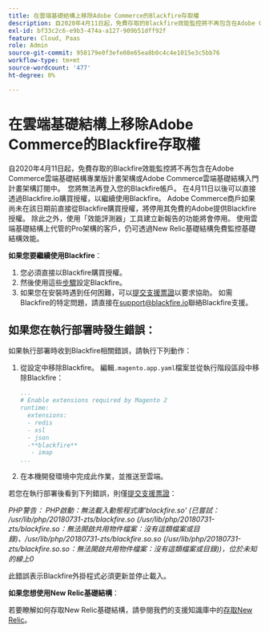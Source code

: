 ```yaml
---
title: 在雲端基礎結構上移除Adobe Commerce的Blackfire存取權
description: 自2020年4月11日起，免費存取的Blackfire效能監控將不再包含在Adobe Commerce雲端基礎結構專業版計畫架構或Adobe Commerce雲端基礎結構入門計畫架構訂閱中。  您將無法再登入您的Blackfire帳戶。 在4月11日以後可以直接透過Blackfire.io購買授權，以繼續使用Blackfire。 Adobe Commerce商戶如果尚未在該日期前直接從Blackfire購買授權，將停用其免費的Adobe提供Blackfire授權。 除此之外，使用「效能評測器」工具建立新報告的功能將會停用。 使用雲端基礎結構上代管的Pro架構的客戶，仍可透過New Relic基礎結構免費監控基礎結構效能。
exl-id: bf33c2c6-e9b3-474a-a127-909b51dff92f
feature: Cloud, Paas
role: Admin
source-git-commit: 958179e0f3efe08e65ea8b0c4c4e1015e3c5bb76
workflow-type: tm+mt
source-wordcount: '477'
ht-degree: 0%

---
```


# 在雲端基礎結構上移除Adobe Commerce的Blackfire存取權

自2020年4月11日起，免費存取的Blackfire效能監控將不再包含在Adobe Commerce雲端基礎結構專業版計畫架構或Adobe Commerce雲端基礎結構入門計畫架構訂閱中。  您將無法再登入您的Blackfire帳戶。 在4月11日以後可以直接透過Blackfire.io購買授權，以繼續使用Blackfire。 Adobe Commerce商戶如果尚未在該日期前直接從Blackfire購買授權，將停用其免費的Adobe提供Blackfire授權。 除此之外，使用「效能評測器」工具建立新報告的功能將會停用。 使用雲端基礎結構上代管的Pro架構的客戶，仍可透過New Relic基礎結構免費監控基礎結構效能。

**如果您要繼續使用Blackfire**：

1. 您必須直接以Blackfire購買授權。
1. 然後使用這些[步驟](https://blackfire.io/docs/integrations/paas/magentocloud)設定Blackfire。
1. 如果您在安裝時遇到任何困難，可以[提交支援票證](/help/help-center-guide/help-center/magento-help-center-user-guide.md#submit-ticket)以要求協助。 如需Blackfire的特定問題，請直接在[support@blackfire.io](mailto:support@blackfire.io)聯絡Blackfire支援。

## 如果您在執行部署時發生錯誤：

如果執行部署時收到Blackfire相關錯誤，請執行下列動作：

1. 從設定中移除Blackfire。 編輯`.magento.app.yaml`檔案並從執行階段區段中移除Blackfire：

   ```YAML
   ...
   # Enable extensions required by Magento 2
   runtime:
     extensions:
     - redis
     - xsl
     - json
     -**blackfire**
      - imap
   ...
   ```

1. 在本機開發環境中完成此作業，並推送至雲端。

若您在執行部署後看到下列錯誤，則僅[提交支援票證](/help/help-center-guide/help-center/magento-help-center-user-guide.md#submit-ticket)：

*PHP警告： PHP啟動：無法載入動態程式庫&#39;blackfire.so&#39; (已嘗試： /usr/lib/php/20180731-zts/blackfire.so (/usr/lib/php/20180731-zts/blackfire.so：無法開啟共用物件檔案：沒有這類檔案或目錄)、/usr/lib/php/20180731-zts/blackfire.so.so (/usr/lib/php/20180731-zts/blackfire.so.so：無法開啟共用物件檔案：沒有這類檔案或目錄))，位於未知的線上0*

此錯誤表示Blackfire外掛程式必須更新並停止載入。

**如果您想使用New Relic基礎結構**：

若要瞭解如何存取New Relic基礎結構，請參閱我們的支援知識庫中的[存取New Relic](https://experienceleague.adobe.com/docs/commerce-knowledge-base/kb/faq/access-new-relic-services.html)。
